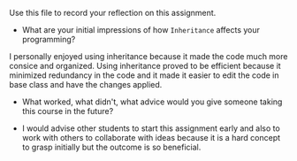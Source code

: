 Use this file to record your reflection on this assignment.

- What are your initial impressions of how `Inheritance` affects your programming?

I personally enjoyed using inheritance because it made the code much more consice and organized. Using inheritance proved to be efficient because it minimized redundancy in the code and it made it easier to edit the code in base class and have the changes applied.

- What worked, what didn't, what advice would you give someone taking this course in the future?

- I would advise other students to start this assignment early and also to work with others to collaborate with ideas because it is a hard concept to grasp initially but the outcome is so beneficial.
